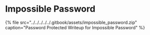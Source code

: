# Impossible Password

{% file src="../../../../../.gitbook/assets/impossible\_password.zip" caption="Password Protected Writeup for Impossible Password" %}

